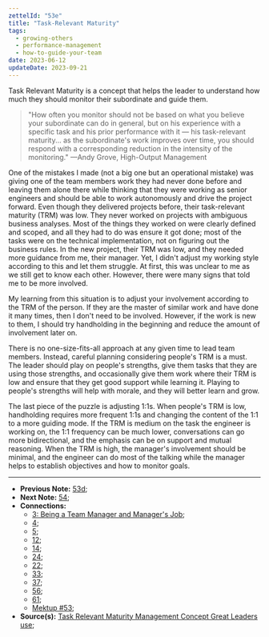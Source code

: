 ```yaml
---
zettelId: "53e"
title: "Task-Relevant Maturity"
tags:
  - growing-others
  - performance-management
  - how-to-guide-your-team
date: 2023-06-12
updateDate: 2023-09-21
---
```


Task Relevant Maturity is a concept that helps the leader to understand how much they should monitor their subordinate and guide them.

> "How often you monitor should not be based on what you believe your subordinate can do in general, but on his experience with a specific task and his prior performance with it — his task-relevant maturity... as the subordinate's work improves over time, you should respond with a corresponding reduction in the intensity of the monitoring." —Andy Grove, High-Output Management

One of the mistakes I made (not a big one but an operational mistake) was giving one of the team members work they had never done before and leaving them alone there while thinking that they were working as senior engineers and should be able to work autonomously and drive the project forward. Even though they delivered projects before, their task-relevant maturity (TRM) was low. They never worked on projects with ambiguous business analyses. Most of the things they worked on were clearly defined and scoped, and all they had to do was ensure it got done; most of the tasks were on the technical implementation, not on figuring out the business rules. In the new project, their TRM was low, and they needed more guidance from me, their manager. Yet, I didn't adjust my working style according to this and let them struggle. At first, this was unclear to me as we still get to know each other. However, there were many signs that told me to be more involved.

My learning from this situation is to adjust your involvement according to the TRM of the person. If they are the master of similar work and have done it many times, then I don't need to be involved. However, if the work is new to them, I should try handholding in the beginning and reduce the amount of involvement later on.

There is no one-size-fits-all approach at any given time to lead team members. Instead, careful planning considering people's TRM is a must. The leader should play on people's strengths, give them tasks that they are using those strengths, and occasionally give them work where their TRM is low and ensure that they get good support while learning it. Playing to people's strengths will help with morale, and they will better learn and grow.

The last piece of the puzzle is adjusting 1:1s. When people's TRM is low, handholding requires more frequent 1:1s and changing the content of the 1:1 to a more guiding mode. If the TRM is medium on the task the engineer is working on, the 1:1 frequency can be much lower, conversations can go more bidirectional, and the emphasis can be on support and mutual reasoning. When the TRM is high, the manager's involvement should be minimal, and the engineer can do most of the talking while the manager helps to establish objectives and how to monitor goals.

---

- **Previous Note:** [53d](/notes/53d/);
- **Next Note:** [54](/notes/54/);
- **Connections:**
  - [3: Being a Team Manager and Manager's Job](/notes/3/);
  - [4](/notes/4/);
  - [5](/notes/5/);
  - [12](/notes/12/);
  - [14](/notes/14/);
  - [24](/notes/24/);
  - [22](/notes/22/);
  - [33](/notes/33/);
  - [37](/notes/37/);
  - [56](/notes/56/);
  - [61](/notes/61/);
  - [Mektup #53](/newsletter/mektup-53);
- **Source(s):** [Task Relevant Maturity Management Concept Great Leaders use](https://getlighthouse.com/blog/management-concept/);
